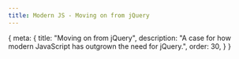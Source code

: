 ```yaml
---
title: Modern JS - Moving on from jQuery
---
```


<route>
{
	meta: {
		title: "Moving on from jQuery",
		description: "A case for how modern JavaScript has outgrown the need for jQuery.",
		order: 30,
	}
}
</route>

<Title :title="$route.meta.title" :description="$route.meta.description" />

We shortly mentioned jQuery in the first article about the history of JavaScript. Now I'd like to dedicate an entire article to jQuery, and for a good reason, seeing as jQuery has been one of the most popular JavaScript libraries for well over a decade.

Let's start with a recap of what jQuery is:

> [jQuery](https://jquery.com/) is a fast, small, and feature-rich JavaScript library. It makes things like HTML document traversal and manipulation, event handling, animation, and Ajax much simpler with an easy-to-use API that works across a multitude of browsers.

jQuery was started in 2006, almost 15 years ago, and it's still in active development. However, the usage has been declining in favor of modern JavaScript frameworks.

According to [W3Techs](https://w3techs.com/technologies/details/js-jquery):
> jQuery is used by 95.7% of all the websites whose JavaScript library we know. This is 77.8% of all websites.

What I find curious is that 50% of jQuery usage is still using version 1 of jQuery. For reference, the current version is 3.6. That means that a lot of sites are using a jQuery version from 2016 or earlier. That might very well be because jQuery is more likely to be found in legacy projects.

This article aims to show you how we can use modern JavaScript features and Web APIs to replace the functionality of jQuery. We'll look at how to manipulate the DOM, update CSS, handle events, add animations, and make AJAX requests without jQuery.

::: c note Credit
The following examples are based mainly on these two fantastic articles by [Tobias Ahlin](https://tobiasahlin.com/blog/move-from-jquery-to-vanilla-javascript/) and [Flavio Copes](https://flaviocopes.com/jquery/). Both of them have a lot of great articles that I highly recommend for you to check out.
:::

## Replacing jQuery

Next, let's look at examples of how we can achieve the most common use cases of jQuery with vanilla JavaScript.

> ***[Vanilla JavaScript?](http://vanilla-js.com/)***

What I mean by vanilla JavaScript is *just* JavaScript, i.e., JavaScript without a library. jQuery is also JavaScript, but it's easier to make the distinction by talking as if jQuery was its own language.

### Selecting elements

jQuery makes it very easy to select DOM elements, something that for a long time was cumbersome in JavaScript. Previously the way to get a specific element in JavaScript was to use the `getElement*` methods, such as `getElementById` or `getElementsByClassName`. But thanks to the Selectors API, released in 2013, we can easily query DOM elements using the CSS selector syntax.

```js
// Select all instances with jQuery
$(".button");
// Select the first instance
$(".button").first();

// Select all instances with JavaScript
document.querySelectorAll(".button");
// Select the first instance
document.querySelector(".button");
```

One of the nice things with jQuery is that the built-in methods will run against all elements in a query.

```js
$(".button").hide();
// or with custom logic
$(".button").each((index, element) => doSomething(element));
```

With vanilla JavaScript, a query returns an [`Element`](https://developer.mozilla.org/en-US/docs/Web/API/Element) or a [`NodeList`](https://developer.mozilla.org/en-US/docs/Web/API/NodeList), depending on if you use `querySelector` or `querySelectorAll`.

Note that `Element`s are derived from `Node`s. And what `querySelector` usually returns is an [`HTMLElement`](https://developer.mozilla.org/en-US/docs/Web/API/HTMLElement).

<svg viewBox="-50 0 600 70" preserveAspectRatio="xMinYMin meet">
	<a xlink:href="https://developer.mozilla.org/en-US/docs/Web/API/EventTarget" target="_top">
		<rect x="1" y="1" width="110" height="50" class="fill-current text-gray-800"></rect>
		<text
			x="56"
			y="27"
			font-size="14px"
			class="fill-current text-gray-100"
			text-anchor="middle"
			alignment-baseline="middle"
		>
			EventTarget
		</text>
	</a>
	<polyline points="111,25  121,20  121,30  111,25" class="stroke-current text-gray-400" fill="none"></polyline>
	<line x1="121" y1="25" x2="151" y2="25" class="stroke-current text-gray-400"></line>
	<a xlink:href="https://developer.mozilla.org/en-US/docs/Web/API/Node" target="_top">
		<rect x="151" y="1" width="75" height="50" class="fill-current text-gray-800"></rect>
		<text
			x="188.5"
			y="27"
			font-size="14px"
			class="fill-current text-gray-100"
			text-anchor="middle"
			alignment-baseline="middle"
		>
			Node
		</text>
	</a>
	<polyline points="226,25  236,20  236,30  226,25" class="stroke-current text-gray-400" fill="none"></polyline>
	<line x1="236" y1="25" x2="266" y2="25" class="stroke-current text-gray-400"></line>
	<a xlink:href="https://developer.mozilla.org/en-US/docs/Web/API/Element" target="_top">
		<rect x="266" y="1" width="75" height="50" class="fill-current text-gray-800"></rect>
		<text
			x="303.5"
			y="27"
			font-size="14px"
			class="fill-current text-gray-100"
			text-anchor="middle"
			alignment-baseline="middle"
		>
			Element
		</text>
	</a>
	<polyline points="341,25  351,20  351,30  341,25" class="stroke-current text-gray-400" fill="none"></polyline>
	<line x1="351" y1="25" x2="381" y2="25" class="stroke-current text-gray-400"></line>
	<a xlink:href="https://developer.mozilla.org/en-US/docs/Web/API/HTMLElement" target="_top">
		<rect x="381" y="1" width="110" height="50" class="fill-current text-gray-800"></rect>
		<text
			x="436"
			y="27"
			font-size="14px"
			class="fill-current text-gray-100"
			text-anchor="middle"
			alignment-baseline="middle"
		>
			HTMLElement
		</text>
	</a>
</svg>

We can iterate over a `NodeList` with the built-in method `NodeList.forEach()`, or we can turn the `NodeList` into an `Array`, either with `Array.from()` or with the spread operator `...`, which allows us to use all array methods.

```js
document.querySelectorAll(".button").forEach(x => doSomething(x));

// Turning the returned NodeList into an Array
Array.from(document.querySelectorAll(".button")).map(x => mapSomething(x));
// or by using the spread operator, since NodeList is an iterable
[...document.querySelectorAll(".button")].find(x => x.innerText === "test");
```

We don't have to query all the way from the `document` object every time. We can also query from a specific element and its children directly.
With jQuery, we can use the `find` method, where was with vanilla JavaScript, we can query an element directly, exactly how we would query from the `document`.

```js
// Select the first instance of .button within .container in jQuery
let container = $(".container");
container.find(".button");

// The same in vanilla JS
let container = document.querySelector(".container");
container.querySelector(".button");
```

[MDN: Locating DOM elements using selectors](https://developer.mozilla.org/en-US/docs/Web/API/Document_object_model/Locating_DOM_elements_using_selectors)

### Waiting for the DOM to be loaded

A common use case is to wait for the DOM to be loaded before executing any script. In jQuery, this is done with the `ready` method; with vanilla JavaScript, we can use the `DOMContentLoaded` event.

```js
$(document).ready(() => {
	//...
})

document.addEventListener("DOMContentLoaded", () => {
	//...
})
```

### Modifying styles

In jQuery, we can access and modify an element's styles with the `css` method. In vanilla JavaScript, we would use the `style` property.

```js
// With jQuery, we can access the CSS properties
// the same as we would write them in CSS declarations
$(".container").css("background-color", "#000");

// With JavaScript, we have to use camelCase
document.querySelector(".container").style.backgroundColor = "#000";
```

We can also set multiple styles at once, although it's a little trickier in vanilla JavaScript.

```js
// With jQuery, we can pass multiple styles at once in an object
$(".container").css({
	"color": "white",
	"background-color": "black"
});

// With vanilla JS, we can set each style property separately
let container = document.querySelector(".container");
container.style.color = "white";
container.style.backgroundColor = "black";

// Or we can set all styles at once (but override any existing styles)
container.style.cssText = "color: white; background-color: black";

// Or we can use Object.assign
Object.assign(container.style, {
	color: "white",
	backgroundColor: "black"
});
```

::: c note Note
We can't assign an object directly to the style property since it's read-only.

[`Object.assign`](https://developer.mozilla.org/en-US/docs/Web/JavaScript/Reference/Global_Objects/Object/assign) works because it doesn't replace the object; it replaces the enumerable own properties of the object.
:::

### Hiding/showing elements

jQuery has a couple [built-in helper methods](https://api.jquery.com/category/effects/) to set the styles of common CSS properties. Most notably, `hide`, `show`, and `toggle`.

These methods will set the display property of the selected element. For example:

```js
$(".target").hide();
// Sets the display property to "none"
// Equivalent to .css("display", "none")
$(".target").show();
// Sets the display property back to what it was initially, 
// Equivalent to .css("display", "block")
// assuming the display property was "block" initially

$(".target").toggle(); // In this case hides the element
// Works the same as hide and show, except it toggles between the two
$(".target").toggle(); // And shows it again
```

With JavaScript, you'd have to keep track of the initial display property yourself and set the display property as we saw before.

### Modifying classes

The API for dealing with classes is very similar in vanilla JavaScript and jQuery. jQuery has dedicated methods, as per usual, and JavaScript's `ClassList` has matching methods.

```js
let navItem = $(".nav-item");
navItem.addClass("active");
navItem.removeClass("active");
navItem.toggleClass("active");

let navItem = document.querySelector(".nav-item");
navItem.classList.add("active");
navItem.classList.remove("active");
navItem.classList.toggle("active");
```

Here's how to check whether an element contains a specific class:

```js
$(".nav-item").hasClass("active") // true/false

document.querySelector(".nav-item").classList.contains("active")
```

### Creating and inserting elements

So far, we've only been modifying elements. What about creating new ones and inserting them into the DOM?

For that JavaScript has a method called [`document.createElement()`](https://developer.mozilla.org/en-US/docs/Web/API/Document/createElement), that takes a tagName as an argument.

Creating an element on its own doesn't do much. Usually, we want to also add the new element to the DOM.

Here's an example of how to do that with jQuery and with vanilla JavaScript:

```js
// Create a div and set its inner text in one line
let newElement = $("<div/>").text("Some text");
// then append it inside another element
$(".container").append(newElement);
```

We can also append any HTML as a string directly into an element with jQuery:
```js
$("body").append(`
	<div>
		Hello <span style="font-weight: bold">world!</span>
	</div>`
);
```

Here's how creating and inserting elements used to be done in JavaScript:

```js
// and the same with vanilla JavaScript
let newElement = document.createElement("div").textContent = "Some text";

// then append the new element to another element
document.querySelector(".container").appendElement(element);

// To turn a string into HTML, set the innerHTML property of an element
let div = document.createElement('div');
div.innerHTML = `Hello <span style="font-weight: bold">world!</span>`;
document.querySelector("body").appendChild(div);
```

And how we can do it now:

```js
// Appending HTML as a string directly into an element
document.querySelector(".container").append(`<div>Some text</div>`);
```
The [`append`](https://developer.mozilla.org/en-US/docs/Web/API/Element/append) method works much like jQuery's append. We can append either `Node` objects or [strings](https://developer.mozilla.org/en-US/docs/Web/API/DOMString).

::: c info Note
We can also prepend elements with the [`prepend`](https://developer.mozilla.org/en-US/docs/Web/API/Element/prepend) method, meaning add them to the start of a container, rather than the end. The prepend method is available both in vanilla JavaScript and jQuery, but it should be noted that there is no `prependChild` method.
:::

### Removing elements
Now that we know how to create and insert elements into the DOM, what about removing them?

```js
$('.target').remove();
document.querySelector('.target').remove();
```
Yup, that's it.

### Traversing the DOM tree

We can't always target the exact element we want. Sometimes we want a sibling or a parent of an element, and we have to traverse the DOM tree to get to it.

```js
let box = $(".box");
box.next();
box.prev();
box.parent();
box.children();

let box = document.querySelector(".box");
box.nextElementSibling;
box.previousElementSibling;
box.parentElement;
box.childNodes;
```

### Handling events

jQuery has built-in methods for different types of event listeners, e.g., `click`, `input`, or `keyup` and a generic `on` method that can handle any event type. JavaScript, on the other hand, has the `addEventListener` method.

```js
// With jQuery
$(".button").click(function(e) { /* handle click event */ });
$(".button").input(function(e) { /* handle input event */ });
$(document).keyup(function(e) { /* handle key up event */ });

// Without jQuery
document.querySelector(".button").addEventListener("click", (e) => {
	/* handle click event */ 
});
document.querySelector(".button").addEventListener("input", (e) => {
	/* handle input event */
});
document.addEventListener("keyup", (e) => {
	/* handle key up event */
});
```

For dynamically added elements, we can delegate the event listening to an element higher up in the DOM tree, e.g., a container or the document itself.

jQuery makes this easy with the `on` method, which can target child elements that trigger the event handler.

```js
$('#dataTable tbody').on("click", "tr", function(event) {
	// Handle the event when a table row is clicked
});
```

In JavaScript, we have to recreate this logic manually:
```js
document.querySelector('#dataTable tbody')
.addEventListener('click', function(event) {
	if (event.target && event.target.tagName == 'TR') {
		// Handle the event when a table row is clicked
	}
});
```

Creating and triggering your own events is simple enough:

```js
$(document).trigger("myEvent");
$(".box").trigger("myEvent");

document.dispatchEvent(new Event("myEvent"));
document.querySelector(".box").dispatchEvent(new Event("myEvent"));
```

### Making network requests

jQuery's `ajax` method has been one of its main attractions, but with the addition of the fetch API, making network requests is in vanilla JavaScript is much easier now.

::: c two-col wide

```js
$.ajax({
	url: "data.json"
}).done(function(data) {
	// Handle data
}).fail(function() {
	// Handle error
});
```
```js
fetch("data.json")
.then(response => response.json())
.then(data => {
	// Handle data
}).catch(error => {
	// Handle error
});
```
:::
::: c info Note
The initial response from the fetch call is an HTTP response, not the actual JSON. To extract the JSON body content from the response, we use the `json()` method.
:::

### Adding animations

Lastly, let's look at animations. jQuery provides us with a few helper methods to use a few simple built-in animations, but jQuery is far from an animation library.

```js
$(selector).fadeIn(speed, callback);
$(selector).slideDown(speed, callback);
```
The optional speed parameter specifies the duration of the effect. It can take the following values: `"slow"`, `"fast"`, or milliseconds.
The optional callback parameter is a function to be executed after the animation completes.

We can also animate different CSS properties with the `animate` method:

```js
$("div").animate(
	{ left: '250px', opacity: 0.5 }, // CSS properties to animate
	200, // Duration in milliseconds
	'swing', // One of the built-in easing functions
	function() { /* Callback after the animation completes */ }
);
```
In the meanwhile, creating animations with CSS has become much easier, so in most cases we don't even need JavaScript. We can trigger animations on pseudo-classes like `:hover` or `:active`, or we could use JavaScript to toggle a class that triggers the animation.

```html
<p class="target">Hover over me for a few seconds</p>
```
```css
.target {
	font-size: 14px;
	transition: font-size 1s ease-in-out 0.3s, opacity 4s;
}

.target:hover {
	font-size: 28px;
	cursor: pointer;
	opacity: 0.1;
	color: red;
}
```
Result:

::: c aside
<p class="target">Hover over me for a few seconds</p>

<style>
.target {
	font-size: 14px;
	transition: font-size 1s ease-in-out 0.3s, opacity 4s;
}

.target:hover {
	font-size: 28px;
	cursor: pointer;
	opacity: 0.1;
	color: red;
}
</style>
:::

The [`transition`](https://developer.mozilla.org/en-US/docs/Web/CSS/transition) property is short hand for the following properties:
- [`transition-property`](https://developer.mozilla.org/en-US/docs/Web/CSS/transition-delay)
- [`transition-duration`](https://developer.mozilla.org/en-US/docs/Web/CSS/transition-duration)
- [`transition-timing-function`](https://developer.mozilla.org/en-US/docs/Web/CSS/transition-timing-function)
- [`transition-delay`](https://developer.mozilla.org/en-US/docs/Web/CSS/transition-delay)

We defined two transition properties with different timings: `font-size` and `opacity`. That's why we can see the font size change much faster, and the opacity keeps changing even after the font size has fully transitioned.

Because we didn't define the color as a transition property, it changes to red immediately on hover.

For more complex animations, we can use [CSS animations](https://developer.mozilla.org/en-US/docs/Web/CSS/CSS_Animations/Using_CSS_animations) with [keyframes](https://developer.mozilla.org/en-US/docs/Web/CSS/@keyframes)

```css
p {
	animation-duration: 3s;
	animation-name: slidein;
}

@keyframes slidein {
	from {
		margin-left: 100%;
		width: 300%;
	}

	75% {
		font-size: 300%;
		margin-left: 25%;
		width: 150%;
	}

	to {
		margin-left: 0%;
		width: 100%;
	}
}
```

CSS animations are much like CSS transition, except
- You can define reusable animations with a name
- The animation can have multiple steps (keyframes)
- You can control how many times the animation should loop (or infinitely)

The good news is that you don't usually have to create these animations from scratch; there are libraries like [Animate.css](https://animate.style/) and [Animista](https://animista.net/) that provide you with copy & paste CSS animations.

And if those aren't enough, you can create even more complex animations with JavaScript. One way to smoothly and efficiently animate in JavaScript is to create a [requestAnimationFrame](https://developer.mozilla.org/en-US/docs/Web/API/window/requestAnimationFrame) loop. Or you could use a library like [Anime.js](https://animejs.com/) or [GSAP](https://greensock.com/gsap/).

## Do we need jQuery?

Arguably jQuery's API is still more consistent and easier to use than learning how to do everything jQuery offers in vanilla JS, but that comes with a cost. A cost that I don't think is justifiable.

Here are a few reasons for not including jQuery in your project:

- It's an additional dependency that has to be maintained
- It adds another way to do things we can already do
- It increases application complexity; requires more cognitive capacity
- It increases application size (jQuery is 88kB minified, 30.4kB gzipped)
- Even though jQuery isn't *slow*, it is slower than plain JavaScript

> Does this mean I shouldn't use or lean jQuery, or that jQuery sucks?

No. jQuery is a fantastic library, but for the most part, JavaScript has outgrown its usefulness. Considering the prevalence of jQuery to this date, you're likely to encounter it in existing projects, so you might have to learn it anyway. But, if you're starting a new project, you probably don't need jQuery.

I find that jQuery sits in this valley, where if a project is small and simple, you don't need jQuery, and if it's large or complex, you don't want jQuery; there are better tools or *frameworks* to help us build large-scale applications.

In the following two articles, we're going to talk about modern JavaScript *application* development. We'll look at the build tools and ecosystems for JavaScript and what JavaScript frameworks can offer us.